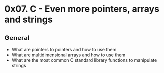 # 0x07. C - Even more pointers, arrays and strings

## General
* What are pointers to pointers and how to use them
* What are multidimensional arrays and how to use them
* What are the most common C standard library functions 
  to manipulate strings
